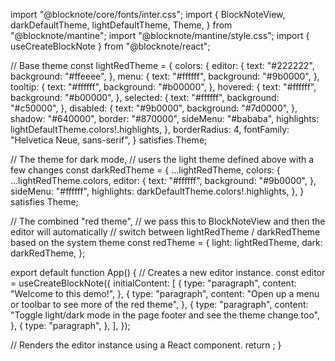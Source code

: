 import "@blocknote/core/fonts/inter.css";
import {
  BlockNoteView,
  darkDefaultTheme,
  lightDefaultTheme,
  Theme,
} from "@blocknote/mantine";
import "@blocknote/mantine/style.css";
import { useCreateBlockNote } from "@blocknote/react";
 
// Base theme
const lightRedTheme = {
  colors: {
    editor: {
      text: "#222222",
      background: "#ffeeee",
    },
    menu: {
      text: "#ffffff",
      background: "#9b0000",
    },
    tooltip: {
      text: "#ffffff",
      background: "#b00000",
    },
    hovered: {
      text: "#ffffff",
      background: "#b00000",
    },
    selected: {
      text: "#ffffff",
      background: "#c50000",
    },
    disabled: {
      text: "#9b0000",
      background: "#7d0000",
    },
    shadow: "#640000",
    border: "#870000",
    sideMenu: "#bababa",
    highlights: lightDefaultTheme.colors!.highlights,
  },
  borderRadius: 4,
  fontFamily: "Helvetica Neue, sans-serif",
} satisfies Theme;
 
// The theme for dark mode,
// users the light theme defined above with a few changes
const darkRedTheme = {
  ...lightRedTheme,
  colors: {
    ...lightRedTheme.colors,
    editor: {
      text: "#ffffff",
      background: "#9b0000",
    },
    sideMenu: "#ffffff",
    highlights: darkDefaultTheme.colors!.highlights,
  },
} satisfies Theme;
 
// The combined "red theme",
// we pass this to BlockNoteView and then the editor will automatically
// switch between lightRedTheme / darkRedTheme based on the system theme
const redTheme = {
  light: lightRedTheme,
  dark: darkRedTheme,
};
 
export default function App() {
  // Creates a new editor instance.
  const editor = useCreateBlockNote({
    initialContent: [
      {
        type: "paragraph",
        content: "Welcome to this demo!",
      },
      {
        type: "paragraph",
        content: "Open up a menu or toolbar to see more of the red theme",
      },
      {
        type: "paragraph",
        content:
          "Toggle light/dark mode in the page footer and see the theme change too",
      },
      {
        type: "paragraph",
      },
    ],
  });
 
  // Renders the editor instance using a React component.
  return <BlockNoteView editor={editor} theme={redTheme} />;
}